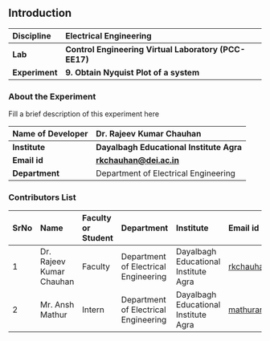 ## Introduction


<b>Discipline | <b> Electrical Engineering
:--|:--|
<b> Lab | <b> Control Engineering Virtual Laboratory (PCC-EE17)
<b> Experiment|     <b> 9. Obtain Nyquist Plot of a system

### About the Experiment 

Fill a brief description of this experiment here

<b>Name of Developer | <b> Dr. Rajeev Kumar Chauhan 
:--|:--|
<b> Institute | <b>  Dayalbagh Educational Institute Agra 
<b> Email id|     <b>  rkchauhan@dei.ac.in 
<b> Department |  Department of Electrical Engineering 

### Contributors List

SrNo | Name | Faculty or Student | Department| Institute | Email id
:--|:--|:--|:--|:--|:--|
1 | Dr. Rajeev Kumar Chauhan | Faculty | Department of Electrical Engineering | Dayalbagh Educational Institute Agra | rkchauhan@dei.ac.in
2 | Mr. Ansh Mathur | Intern | Department of Electrical Engineering | Dayalbagh Educational Institute Agra | mathuransh02@gmail.com
